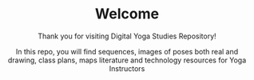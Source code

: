 <Header>
 <h1> Welcome</h1>
  <p>
   Thank you for visiting Digital Yoga Studies Repository!</p>
 <p>In this repo, you will find sequences, images of poses both real and drawing, class plans, maps literature and technology resources for Yoga Instructors
